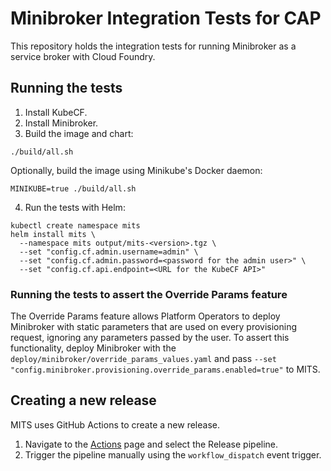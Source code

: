 # Minibroker Integration Tests for CAP

This repository holds the integration tests for running Minibroker as a service
broker with Cloud Foundry.

## Running the tests

1. Install KubeCF.
2. Install Minibroker.
3. Build the image and chart:
```
./build/all.sh
```
Optionally, build the image using Minikube's Docker daemon:
```
MINIKUBE=true ./build/all.sh
```
4. Run the tests with Helm:
```
kubectl create namespace mits
helm install mits \
  --namespace mits output/mits-<version>.tgz \
  --set "config.cf.admin.username=admin" \
  --set "config.cf.admin.password=<password for the admin user>" \
  --set "config.cf.api.endpoint=<URL for the KubeCF API>"
```

### Running the tests to assert the Override Params feature

The Override Params feature allows Platform Operators to deploy Minibroker with
static parameters that are used on every provisioning request, ignoring any
parameters passed by the user. To assert this functionality, deploy Minibroker
with the `deploy/minibroker/override_params_values.yaml` and pass
`--set "config.minibroker.provisioning.override_params.enabled=true"` to MITS.

## Creating a new release

MITS uses GitHub Actions to create a new release.

1. Navigate to the [Actions](https://github.com/SUSE/minibroker-integration-tests/actions)
  page and select the Release pipeline.
2. Trigger the pipeline manually using the `workflow_dispatch` event trigger.
